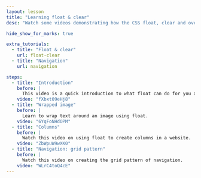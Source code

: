 ```yaml
---
layout: lesson
title: "Learning float & clear"
desc: "Watch some videos demonstrating how the CSS float, clear and overflow properties work to create layouts."

hide_show_for_marks: true

extra_tutorials:
  - title: "Float & clear"
    url: float-clear
  - title: "Navigation"
    url: navigation

steps:
  - title: "Introduction"
    before: |
      This video is a quick introduction to what float can do for you and how to use it.
    video: "fXbxt09eHj8"
  - title: "Wrapped image"
    before: |
      Learn to wrap text around an image using float.
    video: "6YqFoNHdOPM"
  - title: "Columns"
    before: |
      Watch this video on using float to create columns in a website.
    video: "ZbWpuW9wXK0"
  - title: "Navigation: grid pattern"
    before: |
      Watch this video on creating the grid pattern of navigation.
    video: "WLrC4toQ4cE"
---
```

